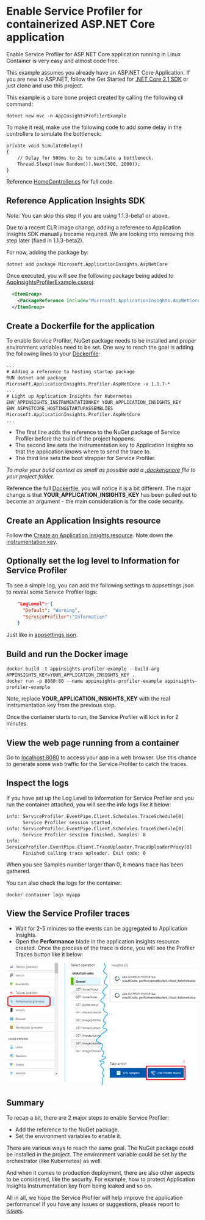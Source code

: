 # Enable Service Profiler for containerized ASP.NET Core application

Enable Service Profiler for ASP.NET Core application running in Linux Container is very easy and almost code free.

This example assumes you already have an ASP.NET Core Application. If you are new to ASP.NET, follow the Get Started for [.NET Core 2.1 SDK](https://dot.net) or just clone and use this project.

This example is a bare bone project created by calling the following cli command:

```shell
dotnet new mvc -n AppInsightsProfilerExample
```

To make it real, make use the following code to add some delay in the controllers to simulate the bottleneck:

```CSharp
private void SimulateDelay()
{
    // Delay for 500ms to 2s to simulate a bottleneck.
    Thread.Sleep((new Random()).Next(500, 2000));
}
```

Reference [HomeController.cs](./Controllers/HomeController.cs) for full code.

## Reference Application Insights SDK

_Note:_ You can skip this step if you are using 1.1.3-beta1 or above.

Due to a recent CLR image change, adding a reference to Application Insights SDK manually became required. We are looking into removing this step later (fixed in 1.1.3-beta2).

For now, adding the package by:

```shell
dotnet add package Microsoft.ApplicationInsights.AspNetCore
```

Once executed, you will see the following package being added to [AppInsightsProfilerExample.csproj](AppInsightsProfilerExample.csproj):

```xml
  <ItemGroup>
    <PackageReference Include="Microsoft.ApplicationInsights.AspNetCore" Version="2.3.0" />
  </ItemGroup>
```

## Create a Dockerfile for the application

To enable Service Profiler, NuGet package needs to be installed and proper environment variables need to be set. One way to reach the goal is adding the following lines to your [Dockerfile](./Dockerfile):

```docker
...
# Adding a reference to hosting startup package
RUN dotnet add package Microsoft.ApplicationInsights.Profiler.AspNetCore -v 1.1.7-*
...
# Light up Application Insights for Kubernetes
ENV APPINSIGHTS_INSTRUMENTATIONKEY YOUR_APPLICATION_INSIGHTS_KEY
ENV ASPNETCORE_HOSTINGSTARTUPASSEMBLIES Microsoft.ApplicationInsights.Profiler.AspNetCore
...
```

* The first line adds the reference to the NuGet package of Service Profiler before the build of the project happens.
* The second line sets the instrumentation key to Application Insights so that the application knows where to send the trace to.
* The third line sets the boot strapper for Service Profiler.

*To make your build context as small as possible add a [.dockerignore](.dockerignore) file to your project folder.*

Reference the full [Dockerfile](./Dockerfile), you will notice it is a bit different. The major change is that **YOUR_APPLICATION_INSIGHTS_KEY** has been pulled out to become an argument - the main consideration is for the code security.

## Create an Application Insights resource

Follow the [Create an Application Insights resource](https://docs.microsoft.com/en-us/azure/application-insights/app-insights-create-new-resource). Note down the [instrumentation key](https://docs.microsoft.com/en-us/azure/application-insights/app-insights-create-new-resource#copy-the-instrumentation-key).

## Optionally set the log level to Information for Service Profiler

To see a simple log, you can add the following settings to appsettings.json to reveal some Service Profiler logs:

```json
    "LogLevel": {
      "Default": "Warning",
      "ServiceProfiler":"Information"
    }
```

Just like in [appsettings.json](./appsettings.json).

## Build and run the Docker image

```shell
docker build -t appinsights-profiler-example --build-arg APPINSIGHTS_KEY=YOUR_APPLICATION_INSIGHTS_KEY .
docker run -p 8080:80 --name appinsights-profiler-example appinsights-profiler-example
```

Note, replace **YOUR_APPLICATION_INSIGHTS_KEY** with the real instrumentation key from the previous step.

Once the container starts to run, the Service Profiler will kick in for 2 minutes.

## View the web page running from a container

Go to [localhost:8080](http://localhost:8080) to access your app in a web browser. Use this chance to generate some web traffic for the Service Profiler to catch the traces.

## Inspect the logs

If you have set up the Log Level to Information for Service Profiler and you run the container attached, you will see the info logs like it below:

```shell
info: ServiceProfiler.EventPipe.Client.Schedules.TraceSchedule[0]
      Service Profiler session started.
info: ServiceProfiler.EventPipe.Client.Schedules.TraceSchedule[0]
      Service Profiler session finished. Samples: 8
info: ServiceProfiler.EventPipe.Client.TraceUploader.TraceUploaderProxy[0]
      Finished calling trace uploader. Exit code: 0
```

When you see Samples number larger than 0, it means trace has been gathered.

You can also check the logs for the container:

```shell
docker container logs myapp
```

## View the Service Profiler traces

* Wait for 2-5 minutes so the events can be aggregated to Application Insights.
* Open the **Performance** blade in the application insights resource created. Once the process of the trace is done, you will see the Profiler Traces button like it below:

![Profiler Traces](../../media/performance-blade.png)

## Summary

To recap a bit, there are 2 major steps to enable Service Profiler:

* Add the reference to the NuGet package.
* Set the environment variables to enable it.

There are various ways to reach the same goal. The NuGet package could be installed in the project. The environment variable could be set by the orchestrator (like Kubernetes) as well.

And when it comes to production deployment, there are also other aspects to be considered, like the security. For example, how to protect Application Insights Instrumentation key from being leaked and so on.

All in all, we hope the Service Profiler will help improve the application performance! If you have any issues or suggestions, please report to [issues](https://github.com/Microsoft/ApplicationInsights-Profiler-AspNetCore/issues).
